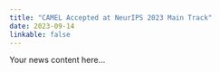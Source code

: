 ```yaml
---
title: "CAMEL Accepted at NeurIPS 2023 Main Track"
date: 2023-09-14
linkable: false
---
```

Your news content here...

